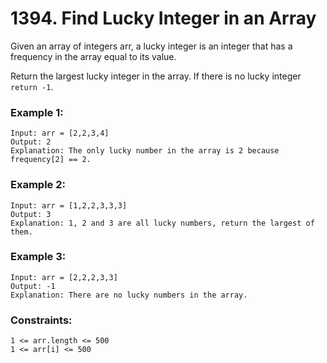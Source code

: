 # 1394. Find Lucky Integer in an Array

Given an array of integers arr, a lucky integer is an integer that has a frequency in the array equal to its value.

Return the largest lucky integer in the array. If there is no lucky integer `return -1`.

 

### Example 1:
```
Input: arr = [2,2,3,4]
Output: 2
Explanation: The only lucky number in the array is 2 because frequency[2] == 2.
```

### Example 2:
```
Input: arr = [1,2,2,3,3,3]
Output: 3
Explanation: 1, 2 and 3 are all lucky numbers, return the largest of them.
```

### Example 3:
```
Input: arr = [2,2,2,3,3]
Output: -1
Explanation: There are no lucky numbers in the array.
```
 

### Constraints:
```
1 <= arr.length <= 500
1 <= arr[i] <= 500
```
